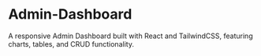 # Admin-Dashboard
A responsive Admin Dashboard built with React and TailwindCSS, featuring charts, tables, and CRUD functionality.
